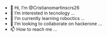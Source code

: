 - 👋 Hi, I’m @Cristianomartinscrs26
- 👀 I’m interested in tecnology ...
- 🌱 I’m currently learning roboctics ...
- 💞️ I’m looking to collaborate on hackerone ...
- 📫 How to reach me ...

<!---
Cristianamartinscrs26/Cristianamartinscrs26 is a ✨ special ✨ repository because its `README.md` (this file) appears on your GitHub profile.
You can click the Preview link to take a look at your changes.
--->
